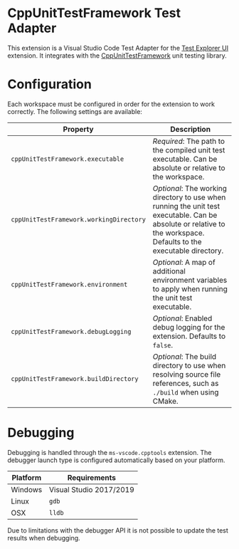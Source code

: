 # CppUnitTestFramework Test Adapter
This extension is a Visual Studio Code Test Adapter for the [Test Explorer UI](https://marketplace.visualstudio.com/items?itemName=hbenl.vscode-test-explorer) extension.  It integrates with the [CppUnitTestFramework](https://github.com/drleq/CppUnitTestFramework) unit testing library.

# Configuration
Each workspace must be configured in order for the extension to work correctly.  The following settings are available:

Property                                | Description
----------------------------------------|----------------------------------------------------------------------------------------------------------
`cppUnitTestFramework.executable`       | _Required_: The path to the compiled unit test executable.  Can be absolute or relative to the workspace.
`cppUnitTestFramework.workingDirectory` | _Optional_: The working directory to use when running the unit test executable.  Can be absolute or relative to the workspace.  Defaults to the executable directory.
`cppUnitTestFramework.environment`      | _Optional_: A map of additional environment variables to apply when running the unit test executable.
`cppUnitTestFramework.debugLogging`     | _Optional_: Enabled debug logging for the extension.  Defaults to `false`.
`cppUnitTestFramework.buildDirectory`   | _Optional_: The build directory to use when resolving source file references, such as `./build` when using CMake.

# Debugging
Debugging is handled through the `ms-vscode.cpptools` extension.  The debugger launch type is configured automatically based on your platform.

Platform | Requirements
---------|-------------
Windows  | Visual Studio 2017/2019
Linux    | `gdb`
OSX      | `lldb`

Due to limitations with the debugger API it is not possible to update the test results when debugging.
